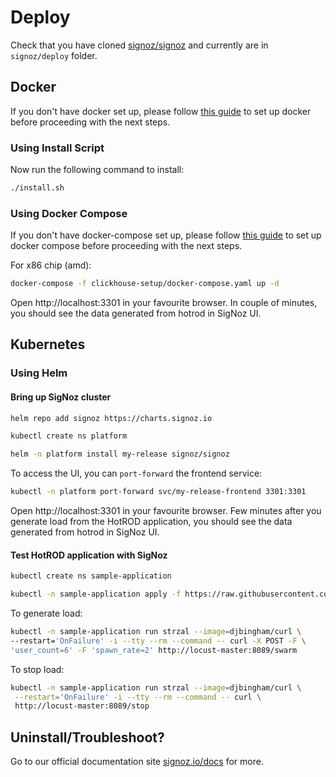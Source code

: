 # Deploy

Check that you have cloned [signoz/signoz](https://github.com/signoz/signoz)
and currently are in `signoz/deploy` folder.

## Docker

If you don't have docker set up, please follow [this guide](https://docs.docker.com/engine/install/)
to set up docker before proceeding with the next steps.

### Using Install Script

Now run the following command to install:

```sh
./install.sh
```

### Using Docker Compose

If you don't have docker-compose set up, please follow [this guide](https://docs.docker.com/compose/install/)
to set up docker compose before proceeding with the next steps.

For x86 chip (amd):

```sh
docker-compose -f clickhouse-setup/docker-compose.yaml up -d
```

Open http://localhost:3301 in your favourite browser. In couple of minutes, you should see
the data generated from hotrod in SigNoz UI.

## Kubernetes

### Using Helm

#### Bring up SigNoz cluster

```sh
helm repo add signoz https://charts.signoz.io

kubectl create ns platform

helm -n platform install my-release signoz/signoz
```

To access the UI, you can `port-forward` the frontend service:

```sh
kubectl -n platform port-forward svc/my-release-frontend 3301:3301
```

Open http://localhost:3301 in your favourite browser. Few minutes after you generate load
from the HotROD application, you should see the data generated from hotrod in SigNoz UI.

#### Test HotROD application with SigNoz

```sh
kubectl create ns sample-application

kubectl -n sample-application apply -f https://raw.githubusercontent.com/SigNoz/signoz/develop/sample-apps/hotrod/hotrod.yaml
```

To generate load:

```sh
kubectl -n sample-application run strzal --image=djbingham/curl \
--restart='OnFailure' -i --tty --rm --command -- curl -X POST -F \
'user_count=6' -F 'spawn_rate=2' http://locust-master:8089/swarm
```

To stop load:

```sh
kubectl -n sample-application run strzal --image=djbingham/curl \
 --restart='OnFailure' -i --tty --rm --command -- curl \
 http://locust-master:8089/stop
```

## Uninstall/Troubleshoot?

Go to our official documentation site [signoz.io/docs](https://signoz.io/docs) for more.
